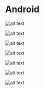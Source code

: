 # Android
![alt text](https://github.com/cahyaamirtha/Android/blob/master/radio%20color.png)

![alt text](https://github.com/cahyaamirtha/Android/blob/master/parsing%20(2).png)

![alt text](https://github.com/cahyaamirtha/Android/blob/master/Parsing/parsing%20(3).png)

![alt text](https://github.com/cahyaamirtha/Android/blob/master/Parsing/parsing.png)

![alt text](https://github.com/cahyaamirtha/Android/blob/master/luas.png)

![alt text](https://github.com/cahyaamirtha/Android/blob/master/rupiah.png)

![alt text](https://github.com/cahyaamirtha/Android/blob/master/uang.png)
